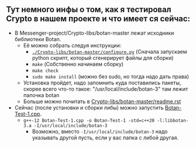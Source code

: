 ## Тут немного инфы о том, как я тестировал Crypto в нашем проекте и что имеет ся сейчас:

* В Messenger-project/Crypto-libs/botan-master лежат исходники библиотеки Botan.
  * Её можно собрать следуя инструкции:
    * [`./Crypto-libs/botan-master/configure.py`](..%2F..%2FCrypto-libs%2Fbotan-master%2Fconfigure.py) (Сначала запускаем python скрипт, который сгенерирует файлы для сборки)
    * `make` (Собственно начинаем сборку)
    * `make check`
    * `sudo make install` (можно без sudo, но тогда надо дать права)
  * Установка пройдет, надо запомнить куда поставились пакеты, скорее всего что-то такое: "/usr/local/include/botan-3" там лежит папочка botan
  * Больше можно почитать в [Crypto-libs/botan-master/readme.rst](..%2F..%2FCrypto-libs%2Fbotan-master%2Freadme.rst)
* Сейчас (после установки и сборки либы) можно запустить [Botan-Test-1.cpp](CryptoTest%2FBotan-Test-1.cpp).
  * `g++-12 Botan-Test-1.cpp -o Botan-Test-1 -std=c++20 -l:libbotan-3.a -I/usr/local/include/botan-3`
    * Возможно, вместо `-I/usr/local/include/botan-3` надо указывать другой пусть, если у вас папка с либой другая.

